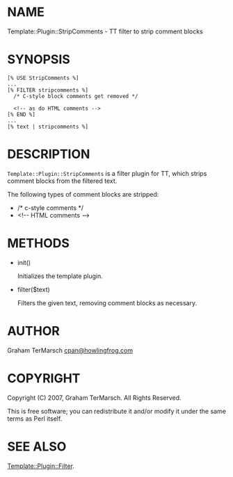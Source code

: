 # NAME

Template::Plugin::StripComments - TT filter to strip comment blocks

# SYNOPSIS

```
[% USE StripComments %]
...
[% FILTER stripcomments %]
  /* C-style block comments get removed */

  <!-- as do HTML comments -->
[% END %]
...
[% text | stripcomments %]
```

# DESCRIPTION

`Template::Plugin::StripComments` is a filter plugin for TT, which strips
comment blocks from the filtered text.

The following types of comment blocks are stripped:

- /\* c-style comments \*/
- &lt;!-- HTML comments -->

# METHODS

- init()

    Initializes the template plugin.

- filter($text)

    Filters the given text, removing comment blocks as necessary.

# AUTHOR

Graham TerMarsch <cpan@howlingfrog.com>

# COPYRIGHT

Copyright (C) 2007, Graham TerMarsch.  All Rights Reserved.

This is free software; you can redistribute it and/or modify it under the same
terms as Perl itself.

# SEE ALSO

[Template::Plugin::Filter](https://metacpan.org/pod/Template%3A%3APlugin%3A%3AFilter).
